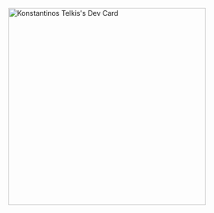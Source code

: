 <a href="https://app.daily.dev/ktelk"><img src="https://api.daily.dev/devcards/bed41ebd1f2f4ca396b45ff61f2194af.png?r=x0r" width="400" alt="Konstantinos Telkis's Dev Card"/></a>
